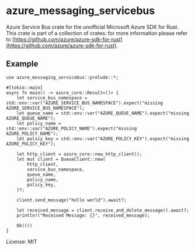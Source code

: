 # azure_messaging_servicebus

Azure Service Bus crate for the unofficial Microsoft Azure SDK for Rust.
This crate is part of a collection of crates: for more information please refer to [https://github.com/azure/azure-sdk-for-rust](https://github.com/azure/azure-sdk-for-rust).

## Example
```no_run,rust
use azure_messaging_servicebus::prelude::*;

#[tokio::main]
async fn main() -> azure_core::Result<()> {
    let service_bus_namespace = std::env::var("AZURE_SERVICE_BUS_NAMESPACE").expect("missing AZURE_SERVICE_BUS_NAMESPACE");
    let queue_name = std::env::var("AZURE_QUEUE_NAME").expect("missing AZURE_QUEUE_NAME");
    let policy_name = std::env::var("AZURE_POLICY_NAME").expect("missing AZURE_POLICY_NAME");
    let policy_key = std::env::var("AZURE_POLICY_KEY").expect("missing AZURE_POLICY_KEY");

    let http_client = azure_core::new_http_client();
    let mut client = QueueClient::new(
        http_client,
        service_bus_namespace,
        queue_name,
        policy_name,
        policy_key,
    )?;

    client.send_message("hello world").await?;

    let received_message = client.receive_and_delete_message().await?;
    println!("Received Message: {}", received_message);

    Ok(())
}
```

License: MIT
